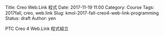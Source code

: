 Title: Creo Web.Link 程式
Date: 2017-11-19 11:00
Category: Course
Tags: 2017fall, creo, web.link
Slug: kmol-2017-fall-creo4-web-link-programming
Status: draft
Author: yen

PTC Creo 4 Web.Link 程式組立

<!-- PELICAN_END_SUMMARY -->

